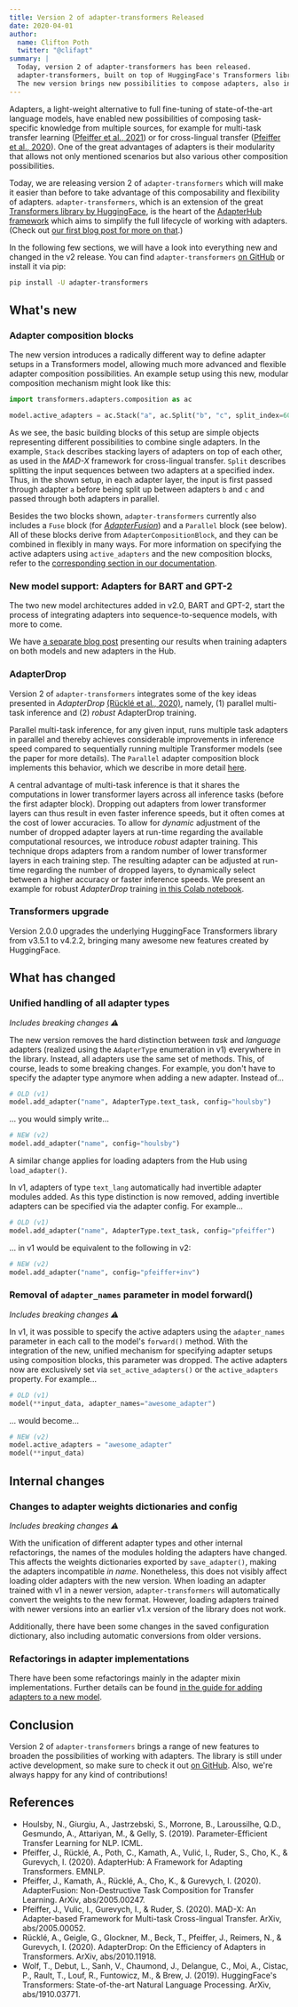 ```yaml
---
title: Version 2 of adapter-transformers Released
date: 2020-04-01
author:
  name: Clifton Poth
  twitter: "@clifapt"
summary: |
  Today, version 2 of adapter-transformers has been released.
  adapter-transformers, built on top of HuggingFace's Transformers library, is the heart of the AdapterHub framework that makes working with adapters easy.
  The new version brings new possibilities to compose adapters, also in more complex setups, as well as the support for new Transformers model architectures.
---
```


Adapters, a light-weight alternative to full fine-tuning of state-of-the-art language models, have enabled new possibilities of composing task-specific knowledge from multiple sources, for example for multi-task transfer learning ([Pfeiffer et al., 2021](https://arxiv.org/pdf/2005.00247.pdf)) or for cross-lingual transfer ([Pfeiffer et al., 2020](https://www.aclweb.org/anthology/2020.emnlp-main.617.pdf)).
One of the great advantages of adapters is their modularity that allows not only mentioned scenarios but also various other composition possibilities.

Today, we are releasing version 2 of `adapter-transformers` which will make it easier than before to take advantage of this composability and flexibility of adapters.
`adapter-transformers`, which is an extension of the great [Transformers library by HuggingFace](https://huggingface.co/transformers/), is the heart of the [AdapterHub framework](https://adapterhub.ml/) which aims to simplify the full lifecycle of working with adapters.
(Check out [our first blog post for more on that](https://adapterhub.ml/blog/2020/11/adapting-transformers-with-adapterhub/).)

In the following few sections, we will have a look into everything new and changed in the v2 release.
You can find `adapter-transformers` [on GitHub](https://github.com/Adapter-Hub/adapter-transformers) or install it via pip:

```bash
pip install -U adapter-transformers
```

## What's new

### Adapter composition blocks

The new version introduces a radically different way to define adapter setups in a Transformers model,
allowing much more advanced and flexible adapter composition possibilities.
An example setup using this new, modular composition mechanism might look like this:

```python
import transformers.adapters.composition as ac

model.active_adapters = ac.Stack("a", ac.Split("b", "c", split_index=60))
```

As we see, the basic building blocks of this setup are simple objects representing different possibilities to combine single adapters.
In the example, `Stack` describes stacking layers of adapters on top of each other,
as used in the _MAD-X_ framework for cross-lingual transfer.
`Split` describes splitting the input sequences between two adapters at a specified index.
Thus, in the shown setup, in each adapter layer, the input is first passed through adapter `a` before being split up between adapters `b` and `c` and passed through both adapters in parallel.

Besides the two blocks shown, `adapter-transformers` currently also includes a `Fuse` block (for [_AdapterFusion_](https://arxiv.org/pdf/2005.00247.pdf)) and a `Parallel` block (see below).
All of these blocks derive from `AdapterCompositionBlock`, and they can be combined in flexibly in many ways.
For more information on specifying the active adapters using `active_adapters` and the new composition blocks,
refer to the [corresponding section in our documentation](adapter_composition.md).

### New model support: Adapters for BART and GPT-2

The two new model architectures added in v2.0, BART and GPT-2, start the process of integrating adapters into sequence-to-sequence models, with more to come.

We have [a separate blog post]() presenting our results when training adapters on both models and new adapters in the Hub.

### AdapterDrop

Version 2 of `adapter-transformers` integrates some of the key ideas presented in _AdapterDrop_ [(Rücklé et al., 2020)](https://arxiv.org/pdf/2010.11918.pdf), namely, (1) parallel multi-task inference and (2) _robust_ AdapterDrop training. 

Parallel multi-task inference, for any given input, runs multiple task adapters in parallel and thereby achieves considerable improvements in inference speed compared to sequentially running multiple Transformer models (see the paper for more details). The `Parallel` adapter composition block implements this behavior, which we describe in more detail [here](adapter_composition.html#parallel).

A central advantage of multi-task inference is that it shares the computations in lower transformer layers across all inference tasks (before the first adapter block). Dropping out adapters from lower transformer layers can thus result in even faster inference speeds, but it often comes at the cost of lower accuracies. To allow for _dynamic_ adjustment of the number of dropped adapter layers at run-time regarding the available computational resources, we introduce _robust_ adapter training. This technique drops adapters from a random number of lower transformer layers in each training step. The resulting adapter can be adjusted at run-time regarding the number of dropped layers, to dynamically select between a higher accuracy or faster inference speeds.
We present an example for robust _AdapterDrop_ training [in this Colab notebook](https://github.com/Adapter-Hub/adapter-transformers/blob/master/notebooks/Adapter_Drop_Training.ipynb).


### Transformers upgrade

Version 2.0.0 upgrades the underlying HuggingFace Transformers library from v3.5.1 to v4.2.2, bringing many awesome new features created by HuggingFace.

## What has changed

### Unified handling of all adapter types

_Includes breaking changes ⚠️_

The new version removes the hard distinction between _task_ and _language_ adapters (realized using the `AdapterType` enumeration in v1) everywhere in the library.
Instead, all adapters use the same set of methods.
This, of course, leads to some breaking changes.
For example, you don't have to specify the adapter type anymore when adding a new adapter.
Instead of...
```python
# OLD (v1)
model.add_adapter("name", AdapterType.text_task, config="houlsby")
```
... you would simply write...
```python
# NEW (v2)
model.add_adapter("name", config="houlsby")
```

A similar change applies for loading adapters from the Hub using `load_adapter()`.

In v1, adapters of type `text_lang` automatically had invertible adapter modules added.
As this type distinction is now removed, adding invertible adapters can be specified via the adapter config.
For example...

```python
# OLD (v1)
model.add_adapter("name", AdapterType.text_task, config="pfeiffer")
```
... in v1 would be equivalent to the following in v2:
```python
# NEW (v2)
model.add_adapter("name", config="pfeiffer+inv")
```

### Removal of `adapter_names` parameter in model forward()

_Includes breaking changes ⚠️_

In v1, it was possible to specify the active adapters using the `adapter_names` parameter in each call to the model's `forward()` method.
With the integration of the new, unified mechanism for specifying adapter setups using composition blocks, this parameter was dropped.
The active adapters now are exclusively set via `set_active_adapters()` or the `active_adapters` property.
For example...

```python
# OLD (v1)
model(**input_data, adapter_names="awesome_adapter")
```
... would become...
```python
# NEW (v2)
model.active_adapters = "awesome_adapter"
model(**input_data)
```

## Internal changes

### Changes to adapter weights dictionaries and config

_Includes breaking changes ⚠️_

With the unification of different adapter types and other internal refactorings, the names of the modules holding the adapters have changed.
This affects the weights dictionaries exported by `save_adapter()`, making the adapters incompatible _in name_.
Nonetheless, this does not visibly affect loading older adapters with the new version.
When loading an adapter trained with v1 in a newer version, `adapter-transformers` will automatically convert the weights to the new format.
However, loading adapters trained with newer versions into an earlier v1.x version of the library does not work.

Additionally, there have been some changes in the saved configuration dictionary, also including automatic conversions from older versions.

### Refactorings in adapter implementations

There have been some refactorings mainly in the adapter mixin implementations.
Further details can be found [in the guide for adding adapters to a new model](https://github.com/Adapter-Hub/adapter-transformers/blob/master/adding_adapters_to_a_model.md).

## Conclusion


Version 2 of `adapter-transformers` brings a range of new features to broaden the possibilities of working with adapters.
The library is still under active development, so make sure to check it out [on GitHub](https://github.com/Adapter-Hub/adapter-transformers).
Also, we're always happy for any kind of contributions!

## References

- Houlsby, N., Giurgiu, A., Jastrzebski, S., Morrone, B., Laroussilhe, Q.D., Gesmundo, A., Attariyan, M., & Gelly, S. (2019). Parameter-Efficient Transfer Learning for NLP. ICML.
- Pfeiffer, J., Rücklé, A., Poth, C., Kamath, A., Vulić, I., Ruder, S., Cho, K., & Gurevych, I. (2020). AdapterHub: A Framework for Adapting Transformers. EMNLP.
- Pfeiffer, J., Kamath, A., Rücklé, A., Cho, K., & Gurevych, I. (2020). AdapterFusion: Non-Destructive Task Composition for Transfer Learning. ArXiv, abs/2005.00247.
- Pfeiffer, J., Vulic, I., Gurevych, I., & Ruder, S. (2020). MAD-X: An Adapter-based Framework for Multi-task Cross-lingual Transfer. ArXiv, abs/2005.00052.
- Rücklé, A., Geigle, G., Glockner, M., Beck, T., Pfeiffer, J., Reimers, N., & Gurevych, I. (2020). AdapterDrop: On the Efficiency of Adapters in Transformers. ArXiv, abs/2010.11918.
- Wolf, T., Debut, L., Sanh, V., Chaumond, J., Delangue, C., Moi, A., Cistac, P., Rault, T., Louf, R., Funtowicz, M., & Brew, J. (2019). HuggingFace's Transformers: State-of-the-art Natural Language Processing. ArXiv, abs/1910.03771.
